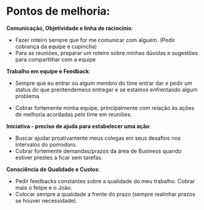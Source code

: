 # Pontos de melhoria:

**Comunicação, Objetividade e linha de raciocínio**:

 - Fazer  roteiro sempre que for me comunicar com alguém. (Pedir cobrança da equipe e cupincha)
 - Para as reuniões, preparar um roteiro sobre minhas dúvidas e sugestões para compartilhar com a equipe


**Trabalho em equipe e Feedback**:

 - Sempre que eu entrar ou algum membro do time entrar dar e pedir um status do que prentendemeos entregar e se estamos enfrentando algum problema

 - Cobrar fortemente minha equipe, principalmente com relação às ações de melhoria acordadas pelo time em reuniões.


**Iniciativa - preciso de ajuda para estabelecer uma ação**:
 
 - Buscar ajudar proativamente meus colegas em seus desafios nos intervalos do pomodoro.
 - Cobrar fortemente demandas/prazos da área de Business quando estiver prestes a ficar sem tarefas.

**Consciência de Qualidade e Custos**:

 - Pedir feedbacks constantes sobre a qualidade do meu trabalho. Cobrar mais o felipe e o João.
 - Colocar sempre a qualidade a frente do prazo (sempre realinhar prazos se houver necessidade).